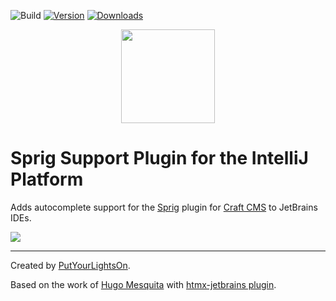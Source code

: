 ![Build](https://github.com/putyourlightson/intellij-sprig-support/workflows/Build/badge.svg)
[![Version](https://img.shields.io/jetbrains/plugin/v/21571-sprig-support)](https://plugins.jetbrains.com/plugin/21571-sprig-support)
[![Downloads](https://img.shields.io/jetbrains/plugin/d/21571-sprig-support)](https://plugins.jetbrains.com/plugin/21571-sprig-support)

<p align="center"><img width="150" src="https://raw.githubusercontent.com/putyourlightson/craft-sprig/v1/src/icon.svg"></p>

# Sprig Support Plugin for the IntelliJ Platform

<!-- Plugin description -->
Adds autocomplete support for the [Sprig](https://putyourlightson.com/plugins/sprig) plugin for [Craft CMS](https://craftcms.com/) to JetBrains IDEs.
<!-- Plugin description end -->

![](https://plugins.jetbrains.com/files/21571/screenshot_4e0a58a0-a92c-4eaa-ba64-a2adde923890)

---

Created by [PutYourLightsOn](https://putyourlightson.com/).

Based on the work of [Hugo Mesquita](https://twitter.com/hugohomesquita) with [htmx-jetbrains plugin](https://github.com/hugohomesquita/htmx-jetbrains).
